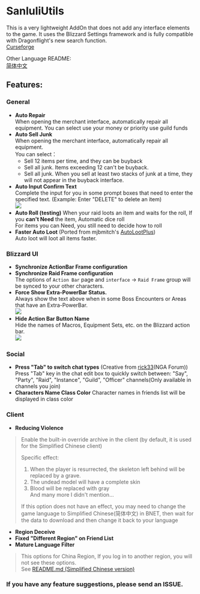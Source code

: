 # SanluliUtils

This is a very lightweight AddOn that does not add any interface elements to the game. It uses the Blizzard Settings framework and is fully compatible with Dragonflight's new search function.  
[Curseforge](https://www.curseforge.com/wow/addons/sanluliutils)

Other Language README:  
[简体中文](README-zhCN.md)

## Features:

### General

- **Auto Repair**  
When opening the merchant interface, automatically repair all equipment. You can select use your money or priority use guild funds  
- **Auto Sell Junk**  
When opening the merchant interface, automatically repair all equipment.  
You can select：  
    - Sell 12 items per time, and they can be buyback
    - Sell all junk. Items exceeding 12 can't be buyback.
    - Sell all junk. When you sell at least two stacks of junk at a time, they will not appear in the buyback interface.  
- **Auto Input Confirm Text**  
Complete the input for you in some prompt boxes that need to enter the specified text. (Example: Enter \"DELETE\" to delete an item)  
![](https://img.nga.178.com/attachments/mon_202408/22/5kQ2u-456lK10T1kSe9-5g.jpg)
- **Auto Roll (testing)**
When your raid loots an item and waits for the roll, If you **can't Need** the item, Automatic dice roll  
For items you can Need, you still need to decide how to roll  
- **Faster Auto Loot** (Ported from mjbmitch's [AutoLootPlus](https://www.curseforge.com/wow/addons/auto-loot-plus))  
Auto loot will loot all items faster.  
### Blizzard UI  
- **Synchronize ActionBar Frame configuration**  
- **Synchronize Raid Frame configuration**  
The options of `Action Bar` page and `interface` -> `Raid Frame` group will be synced to your other characters.  
- **Force Show Extra-PowerBar Status.**  
Always show the text above when in some Boss Encounters or Areas that have an Extra-PowerBar.  
![](https://img.nga.178.com/attachments/mon_202408/22/5kQ2u-l2xxKaToS8e-27.jpg)  
- **Hide Action Bar Button Name**  
Hide the names of Macros, Equipment Sets, etc. on the Blizzard action bar.  
![](https://img.nga.178.com/attachments/mon_202408/22/5kQ2u-jxarK6T8S2y-1l.jpg)  
### Social
- **Press "Tab" to switch chat types** (Creative from [rick33](https://nga.178.com/nuke.php?func=ucp&uid=39795)(NGA Forum))  
Press "Tab" key in the chat edit box to quickly switch between: "Say", "Party", "Raid", "Instance", "Guild", "Officer" channels(Only available in channels you join)  
- **Characters Name Class Color**
Character names in friends list will be displayed in class color  

### Client
- **Reducing Violence**  
> Enable the built-in override archive in the client (by default, it is used for the Simplified Chinese client)  
>   
> Specific effect:  
> 1) When the player is resurrected, the skeleton left behind will be replaced by a grave.  
> 2) The undead model will have a complete skin  
> 3) Blood will be replaced with gray  
> And many more I didn't mention...  
>  
> If this option does not have an effect, you may need to change the game language to Simplified Chinese(简体中文) in BNET, then wait for the data to download and then change it back to your language  
- **Region Deceive**  
- **Fixed "Different Region" on Friend List**  
- **Mature Language Filter**  
> This options for China Region, If you log in to another region, you will not see these options.  
> See [README.md (Simplified Chinese version)](README-zhCN.md)

### If you have any feature suggestions, please send an ISSUE.